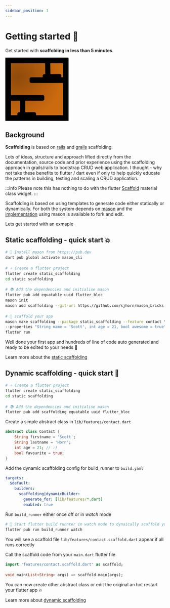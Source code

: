 ```yaml
---
sidebar_position: 1
---
```


# Getting started 🛫

Get started with **scaffolding in less than 5 minutes**.

<img src="https://raw.githubusercontent.com/sjhorn/scaffolding/master/assets/scaffolding_full.png" width="200" height="200"/>



## Background

**Scaffolding** is based on [rails](https://guides.rubyonrails.org/v3.2/getting_started.html#getting-up-and-running-quickly-with-scaffolding) and [grails](https://docs.grails.org/5.2.5/guide/single.html#scaffolding) scaffolding.

Lots of ideas, structure and approach lifted directly from the documentation, source code and prior experience using the scaffolding approach in grails/rails to bootstrap CRUD web application. I thought - why not take these benefits to flutter / dart even if only to help quickly educate the patterns in building, testing and scaling a CRUD application. 

:::info Please note this has nothing to do with the flutter [Scaffold](https://api.flutter.dev/flutter/material/Scaffold-class.html) material class widget.
:::

Scaffolding is based on using templates to generate code either statically or dynamically. For both the system depends on [mason](https://docs.brickhub.dev) and the [implementation](https://github.com/sjhorn/mason_bricks) using mason is available to fork and edit.

Lets get started with an exmaple

## Static scaffolding - quick start 💥

```sh
# 🎯 Install mason from https://pub.dev
dart pub global activate mason_cli

# ⭐️ Create a flutter project
flutter create static_scaffolding
cd static scaffolding

# 📚 Add the dependencies and initialise mason
flutter pub add equatable uuid flutter_bloc
mason init
mason add scaffolding --git-url https://github.com/sjhorn/mason_bricks --git-path bricks/scaffolding

# 🚀 scaffold your app
mason make scaffolding --package static_scaffolding --feature contact \
--properties "String name = 'Scott', int age = 21, bool awesome = true"
flutter run
```

Well done your first app and hundreds of line of code auto generated and ready to be edited to your needs 🎉

Learn more about the [static scaffolding](category/static-scaffolding)

## Dynamic scaffolding - quick start 🚀

```sh
# ⭐️ Create a flutter project
flutter create static_scaffolding
cd static scaffolding

# 📚 Add the dependencies and initialise mason
flutter pub add scaffolding equatable uuid flutter_bloc 
```

Create a simple abstract class in `lib/features/contact.dart`
```dart
abstract class Contact {
    String firstname = 'Scott';
    String lastname = 'Horn';
    int age = 21; // :)
    bool favourite = true;
}
```

Add the dynamic scaffolding config for build_runner to `build.yaml`
```yaml
targets:
  $default:
    builders:
      scaffolding|dynamicBuilder:
        generate_for: [lib/features/*.dart]
        enabled: true
```

Run `build_runner` either once off or in *watch* mode 
```sh
# 🚀 Start flutter build runnter in watch mode to dynaically scaffold your app
flutter pub run build_runner watch 
```
You will see a scaffold file `lib/features/contact.scaffold.dart` appear if all runs correctly

Call the scaffold code from your `main.dart` flutter file

```dart
import 'features/contact.scaffold.dart' as scaffold;

void main(List<String> args) => scaffold.main(args);
```

You can now create other abstract class or edit the original an hot restart your flutter app 🔥


Learn more about [dynamic scaffolding](category/dynamic-scaffolding)
